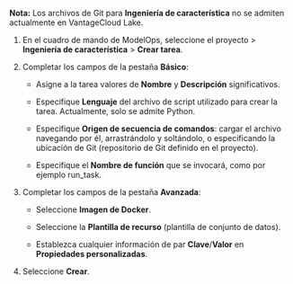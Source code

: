 **Nota:** Los archivos de Git para **Ingeniería de característica** no se admiten actualmente en VantageCloud Lake.

1.  En el cuadro de mando de ModelOps, seleccione el proyecto \> **Ingeniería de característica** \> **Crear tarea**.

2.  Completar los campos de la pestaña **Básico**:

    -   Asigne a la tarea valores de **Nombre** y **Descripción** significativos.

    -   Especifique **Lenguaje** ​​del archivo de script utilizado para crear la tarea. Actualmente, solo se admite Python.

    -   Especifique **Origen de secuencia de comandos**: cargar el archivo navegando por él, arrastrándolo y soltándolo, o especificando la ubicación de Git (repositorio de Git definido en el proyecto).

    -   Especifique el **Nombre de función** ​​que se invocará, como por ejemplo run\_task.

3.  Completar los campos de la pestaña **Avanzada**:

    -   Seleccione **Imagen de Docker**.

    -   Seleccione la **Plantilla de recurso** (plantilla de conjunto de datos).

    -   Establezca cualquier información de par **Clave**/**Valor** en **Propiedades personalizadas**.

4.  Seleccione **Crear**.
